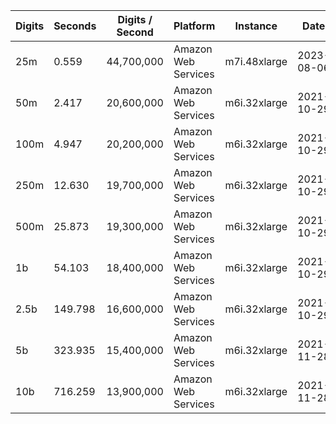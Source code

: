 | Digits | Seconds | Digits / Second | Platform | Instance | Date | Files |
| ------ | ------- | --------------- | -------- | -------- | ---- | ----- |
| 25m | 0.559 | 44,700,000 | Amazon Web Services | m7i.48xlarge | 2023-08-06 | [cfg](../Amazon%20Web%20Services/m7i.48xlarge/Catalan%27s%20Constant%20%5Bpilehrood-short%5D/Catalan%20-%2020230806-122138.cfg) [out](../Amazon%20Web%20Services/m7i.48xlarge/Catalan%27s%20Constant%20%5Bpilehrood-short%5D/Catalan%20-%2020230806-122138.out) [txt](../Amazon%20Web%20Services/m7i.48xlarge/Catalan%27s%20Constant%20%5Bpilehrood-short%5D/Catalan%20-%2020230806-122138.txt) |
| 50m | 2.417 | 20,600,000 | Amazon Web Services | m6i.32xlarge | 2021-10-29 | [cfg](../Amazon%20Web%20Services/m6i.32xlarge/Catalan%27s%20Constant%20%5Bpilehrood-short%5D/Catalan%20-%2020211029-163508.cfg) [out](../Amazon%20Web%20Services/m6i.32xlarge/Catalan%27s%20Constant%20%5Bpilehrood-short%5D/Catalan%20-%2020211029-163508.out) [txt](../Amazon%20Web%20Services/m6i.32xlarge/Catalan%27s%20Constant%20%5Bpilehrood-short%5D/Catalan%20-%2020211029-163508.txt) |
| 100m | 4.947 | 20,200,000 | Amazon Web Services | m6i.32xlarge | 2021-10-29 | [cfg](../Amazon%20Web%20Services/m6i.32xlarge/Catalan%27s%20Constant%20%5Bpilehrood-short%5D/Catalan%20-%2020211029-163530.cfg) [out](../Amazon%20Web%20Services/m6i.32xlarge/Catalan%27s%20Constant%20%5Bpilehrood-short%5D/Catalan%20-%2020211029-163530.out) [txt](../Amazon%20Web%20Services/m6i.32xlarge/Catalan%27s%20Constant%20%5Bpilehrood-short%5D/Catalan%20-%2020211029-163530.txt) |
| 250m | 12.630 | 19,700,000 | Amazon Web Services | m6i.32xlarge | 2021-10-29 | [cfg](../Amazon%20Web%20Services/m6i.32xlarge/Catalan%27s%20Constant%20%5Bpilehrood-short%5D/Catalan%20-%2020211029-163607.cfg) [out](../Amazon%20Web%20Services/m6i.32xlarge/Catalan%27s%20Constant%20%5Bpilehrood-short%5D/Catalan%20-%2020211029-163607.out) [txt](../Amazon%20Web%20Services/m6i.32xlarge/Catalan%27s%20Constant%20%5Bpilehrood-short%5D/Catalan%20-%2020211029-163607.txt) |
| 500m | 25.873 | 19,300,000 | Amazon Web Services | m6i.32xlarge | 2021-10-29 | [cfg](../Amazon%20Web%20Services/m6i.32xlarge/Catalan%27s%20Constant%20%5Bpilehrood-short%5D/Catalan%20-%2020211029-175441.cfg) [out](../Amazon%20Web%20Services/m6i.32xlarge/Catalan%27s%20Constant%20%5Bpilehrood-short%5D/Catalan%20-%2020211029-175441.out) [txt](../Amazon%20Web%20Services/m6i.32xlarge/Catalan%27s%20Constant%20%5Bpilehrood-short%5D/Catalan%20-%2020211029-175441.txt) |
| 1b | 54.103 | 18,400,000 | Amazon Web Services | m6i.32xlarge | 2021-10-29 | [cfg](../Amazon%20Web%20Services/m6i.32xlarge/Catalan%27s%20Constant%20%5Bpilehrood-short%5D/Catalan%20-%2020211029-175539.cfg) [out](../Amazon%20Web%20Services/m6i.32xlarge/Catalan%27s%20Constant%20%5Bpilehrood-short%5D/Catalan%20-%2020211029-175539.out) [txt](../Amazon%20Web%20Services/m6i.32xlarge/Catalan%27s%20Constant%20%5Bpilehrood-short%5D/Catalan%20-%2020211029-175539.txt) |
| 2.5b | 149.798 | 16,600,000 | Amazon Web Services | m6i.32xlarge | 2021-10-29 | [cfg](../Amazon%20Web%20Services/m6i.32xlarge/Catalan%27s%20Constant%20%5Bpilehrood-short%5D/Catalan%20-%2020211029-213433.cfg) [out](../Amazon%20Web%20Services/m6i.32xlarge/Catalan%27s%20Constant%20%5Bpilehrood-short%5D/Catalan%20-%2020211029-213433.out) [txt](../Amazon%20Web%20Services/m6i.32xlarge/Catalan%27s%20Constant%20%5Bpilehrood-short%5D/Catalan%20-%2020211029-213433.txt) |
| 5b | 323.935 | 15,400,000 | Amazon Web Services | m6i.32xlarge | 2021-11-28 | [cfg](../Amazon%20Web%20Services/m6i.32xlarge/Catalan%27s%20Constant%20%5Bpilehrood-short%5D/Catalan%20-%2020211128-113802.cfg) [out](../Amazon%20Web%20Services/m6i.32xlarge/Catalan%27s%20Constant%20%5Bpilehrood-short%5D/Catalan%20-%2020211128-113802.out) [txt](../Amazon%20Web%20Services/m6i.32xlarge/Catalan%27s%20Constant%20%5Bpilehrood-short%5D/Catalan%20-%2020211128-113802.txt) |
| 10b | 716.259 | 13,900,000 | Amazon Web Services | m6i.32xlarge | 2021-11-28 | [cfg](../Amazon%20Web%20Services/m6i.32xlarge/Catalan%27s%20Constant%20%5Bpilehrood-short%5D/Catalan%20-%2020211128-185100.cfg) [out](../Amazon%20Web%20Services/m6i.32xlarge/Catalan%27s%20Constant%20%5Bpilehrood-short%5D/Catalan%20-%2020211128-185100.out) [txt](../Amazon%20Web%20Services/m6i.32xlarge/Catalan%27s%20Constant%20%5Bpilehrood-short%5D/Catalan%20-%2020211128-185100.txt) |
